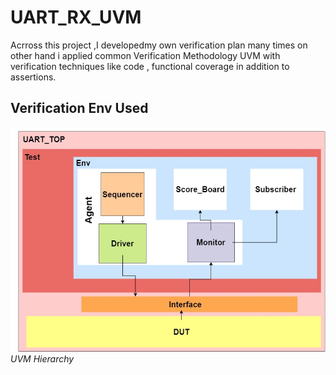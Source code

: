 # UART_RX_UVM
Acrross this project ,I developedmy own verification plan many times  on other hand i applied common Verification Methodology UVM with verification techniques like code , functional coverage in addition to assertions.

## Verification Env Used
![UVM](UART_RX/images/enuvm.jpg "UART_TOP") *UVM Hierarchy*
